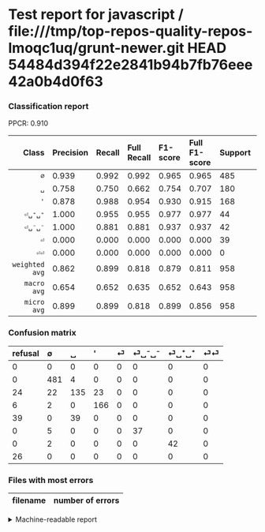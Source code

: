# Test report for javascript / file:///tmp/top-repos-quality-repos-lmoqc1uq/grunt-newer.git HEAD 54484d394f22e2841b94b7fb76eee42a0b4d0f63

### Classification report

PPCR: 0.910

| Class | Precision | Recall | Full Recall | F1-score | Full F1-score | Support | Full Support | PPCR |
|------:|:----------|:-------|:------------|:---------|:---------|:--------|:-------------|:-----|
| `∅` | 0.939| 0.992| 0.992| 0.965| 0.965| 485| 485| 1.000 |
| `␣` | 0.758| 0.750| 0.662| 0.754| 0.707| 180| 204| 0.882 |
| `'` | 0.878| 0.988| 0.954| 0.930| 0.915| 168| 174| 0.966 |
| `⏎␣⁺␣⁺` | 1.000| 0.955| 0.955| 0.977| 0.977| 44| 44| 1.000 |
| `⏎␣⁻␣⁻` | 1.000| 0.881| 0.881| 0.937| 0.937| 42| 42| 1.000 |
| `⏎` | 0.000| 0.000| 0.000| 0.000| 0.000| 39| 78| 0.500 |
| `⏎⏎` | 0.000| 0.000| 0.000| 0.000| 0.000| 0| 26| 0.000 |
| `weighted avg` | 0.862| 0.899| 0.818| 0.879| 0.811| 958| 1053| 0.910 |
| `macro avg` | 0.654| 0.652| 0.635| 0.652| 0.643| 958| 1053| 0.910 |
| `micro avg` | 0.899| 0.899| 0.818| 0.899| 0.856| 958| 1053| 0.910 |

### Confusion matrix

|refusal|  ∅| ␣| '| ⏎| ⏎␣⁻␣⁻| ⏎␣⁺␣⁺| ⏎⏎| 
|:---|:---|:---|:---|:---|:---|:---|:---|
|0 |0 |0 |0 |0 |0 |0 |0 |
|0 |481 |4 |0 |0 |0 |0 |0 |
|24 |22 |135 |23 |0 |0 |0 |0 |
|6 |2 |0 |166 |0 |0 |0 |0 |
|39 |0 |39 |0 |0 |0 |0 |0 |
|0 |5 |0 |0 |0 |37 |0 |0 |
|0 |2 |0 |0 |0 |0 |42 |0 |
|26 |0 |0 |0 |0 |0 |0 |0 |

### Files with most errors

| filename | number of errors|
|:----:|:-----|

<details>
    <summary>Machine-readable report</summary>
```json
{
  "cl_report": {"\u0027": {"f1-score": 0.9299719887955182, "precision": 0.8783068783068783, "recall": 0.9880952380952381, "support": 168}, "macro avg": {"f1-score": 0.6517870948268226, "precision": 0.6537409956570018, "recall": 0.6521922358446659, "support": 958}, "micro avg": {"f1-score": 0.8987473903966596, "precision": 0.8987473903966597, "recall": 0.8987473903966597, "support": 958}, "weighted avg": {"f1-score": 0.8792086870198562, "precision": 0.8619072809114194, "recall": 0.8987473903966597, "support": 958}, "\u2205": {"f1-score": 0.9648946840521565, "precision": 0.939453125, "recall": 0.9917525773195877, "support": 485}, "\u23ce": {"f1-score": 0.0, "precision": 0.0, "recall": 0.0, "support": 39}, "\u23ce\u23ce": {"f1-score": 0.0, "precision": 0.0, "recall": 0.0, "support": 0}, "\u23ce\u2423\u207a\u2423\u207a": {"f1-score": 0.9767441860465117, "precision": 1.0, "recall": 0.9545454545454546, "support": 44}, "\u23ce\u2423\u207b\u2423\u207b": {"f1-score": 0.9367088607594937, "precision": 1.0, "recall": 0.8809523809523809, "support": 42}, "\u2423": {"f1-score": 0.7541899441340782, "precision": 0.7584269662921348, "recall": 0.75, "support": 180}},
  "cl_report_full": {"\u0027": {"f1-score": 0.9146005509641872, "precision": 0.8783068783068783, "recall": 0.9540229885057471, "support": 174}, "macro avg": {"f1-score": 0.642822080649266, "precision": 0.6537409956570018, "recall": 0.634719729600789, "support": 1053}, "micro avg": {"f1-score": 0.8562904027846843, "precision": 0.8987473903966597, "recall": 0.8176638176638177, "support": 1053}, "weighted avg": {"f1-score": 0.8106566150488151, "precision": 0.8064380470788152, "recall": 0.8176638176638177, "support": 1053}, "\u2205": {"f1-score": 0.9648946840521565, "precision": 0.939453125, "recall": 0.9917525773195877, "support": 485}, "\u23ce": {"f1-score": 0.0, "precision": 0.0, "recall": 0.0, "support": 78}, "\u23ce\u23ce": {"f1-score": 0.0, "precision": 0.0, "recall": 0.0, "support": 26}, "\u23ce\u2423\u207a\u2423\u207a": {"f1-score": 0.9767441860465117, "precision": 1.0, "recall": 0.9545454545454546, "support": 44}, "\u23ce\u2423\u207b\u2423\u207b": {"f1-score": 0.9367088607594937, "precision": 1.0, "recall": 0.8809523809523809, "support": 42}, "\u2423": {"f1-score": 0.7068062827225131, "precision": 0.7584269662921348, "recall": 0.6617647058823529, "support": 204}},
  "ppcr": 0.9097815764482431
}
```
</details>
